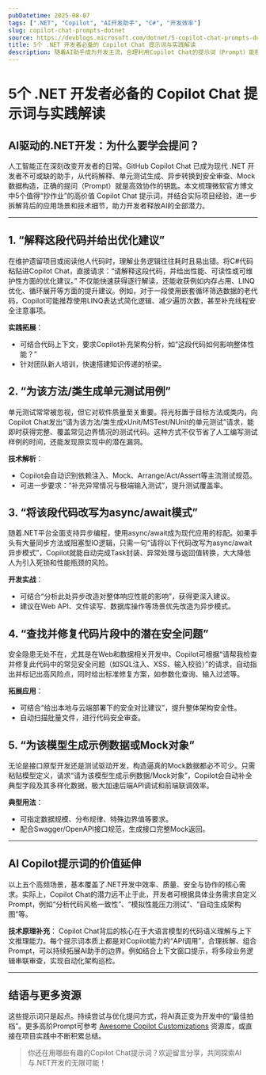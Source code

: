 ```yaml
---
pubDatetime: 2025-08-07
tags: [".NET", "Copilot", "AI开发助手", "C#", "开发效率"]
slug: copilot-chat-prompts-dotnet
source: https://devblogs.microsoft.com/dotnet/5-copilot-chat-prompts-dotnet-devs-should-steal-today
title: 5个 .NET 开发者必备的 Copilot Chat 提示词与实践解读
description: 随着AI助手成为开发主流，合理利用Copilot Chat的提示词（Prompt）能极大提升.NET开发者的效率与代码质量。本文结合微软官方推荐与实际开发经验，系统梳理五个高效提示词，并深入剖析其背后的原理、适用场景与实践技巧，助力开发者构建更智能、可维护的现代应用。
---
```


# 5个 .NET 开发者必备的 Copilot Chat 提示词与实践解读

## AI驱动的.NET开发：为什么要学会提问？

人工智能正在深刻改变开发者的日常。GitHub Copilot Chat 已成为现代 .NET 开发者不可或缺的助手，从代码解释、单元测试生成、异步转换到安全审查、Mock 数据构造，正确的提问（Prompt）就是高效协作的钥匙。本文梳理微软官方博文中5个值得“抄作业”的高价值 Copilot Chat 提示词，并结合实际项目经验，进一步拆解背后的应用场景和技术细节，助力开发者释放AI的全部潜力。

---

## 1. “解释这段代码并给出优化建议”

在维护遗留项目或阅读他人代码时，理解业务逻辑往往耗时且易出错。将C#代码粘贴进Copilot Chat，直接请求：“请解释这段代码，并给出性能、可读性或可维护性方面的优化建议。”
不仅能快速获得逐行解读，还能收获例如内存占用、LINQ优化、循环展开等方面的提升建议。例如，对于一段使用嵌套循环筛选数据的老代码，Copilot可能推荐使用LINQ表达式简化逻辑、减少遍历次数，甚至补充线程安全注意事项。

**实践拓展**：

- 可结合代码上下文，要求Copilot补充架构分析，如“这段代码如何影响整体性能？”
- 针对团队新人培训，快速搭建知识传递的桥梁。

## 2. “为该方法/类生成单元测试用例”

单元测试常常被忽视，但它对软件质量至关重要。将光标置于目标方法或类内，向Copilot Chat发出“请为该方法/类生成xUnit/MSTest/NUnit的单元测试”请求，能即时获得完整、覆盖常见边界情况的测试代码。这种方式不仅节省了人工编写测试样例的时间，还能发现原实现中的潜在漏洞。

**技术解析**：

- Copilot会自动识别依赖注入、Mock、Arrange/Act/Assert等主流测试规范。
- 可进一步要求：“补充异常情况与极端输入测试”，提升测试覆盖率。

## 3. “将该段代码改写为async/await模式”

随着.NET平台全面支持异步编程，使用async/await成为现代应用的标配。如果手头有大量同步方法或阻塞型IO逻辑，只需一句“请将以下代码改写为async/await异步模式”，Copilot就能自动完成Task封装、异常处理与返回值转换，大大降低人为引入死锁和性能瓶颈的风险。

**开发实战**：

- 可结合“分析此处异步改造对整体响应性能的影响”，获得更深入建议。
- 建议在Web API、文件读写、数据库操作等场景优先改造为异步模式。

## 4. “查找并修复代码片段中的潜在安全问题”

安全隐患无处不在，尤其是在Web和数据相关开发中。Copilot可根据“请帮我检查并修复此代码中的常见安全问题（如SQL注入、XSS、输入校验）”的请求，自动指出并标记出高风险点，同时给出标准修复方案，如参数化查询、输入过滤等。

**拓展应用**：

- 可结合“给出本地与云端部署下的安全对比建议”，提升整体架构安全性。
- 自动扫描批量文件，进行代码安全审查。

## 5. “为该模型生成示例数据或Mock对象”

无论是接口原型开发还是测试驱动开发，构造逼真的Mock数据都必不可少。只需粘贴模型定义，请求“请为该模型生成示例数据/Mock对象”，Copilot会自动补全典型字段及其多样化数据，极大加速后端API调试和前端联调效率。

**典型用法**：

- 可指定数据规模、分布规律、特殊边界值等要求。
- 配合Swagger/OpenAPI接口规范，生成接口完整Mock返回。

---

## AI Copilot提示词的价值延伸

以上五个高频场景，基本覆盖了.NET开发中效率、质量、安全与协作的核心需求。实际上，Copilot Chat的潜力远不止于此，开发者可根据具体业务需求自定义Prompt，例如“分析代码风格一致性”、“模拟性能压力测试”、“自动生成架构图”等。

**技术原理补充**：
Copilot Chat背后的核心在于大语言模型的代码语义理解与上下文推理能力。每个提示词本质上都是对Copilot能力的“API调用”，合理拆解、组合Prompt，可以持续拓展AI助手的边界。例如结合上下文窗口提示，将多段业务逻辑串联审查，实现自动化架构巡检。

---

## 结语与更多资源

这些提示词只是起点。持续尝试与优化提问方式，将AI真正变为开发中的“最佳拍档”。更多高阶Prompt可参考 [Awesome Copilot Customizations](https://github.com/github/awesome-copilot?tab=readme-ov-file#-reusable-prompts) 资源库，或直接在项目实践中不断积累总结。

> 你还在用哪些有趣的Copilot Chat提示词？欢迎留言分享，共同探索AI与.NET开发的无限可能！
